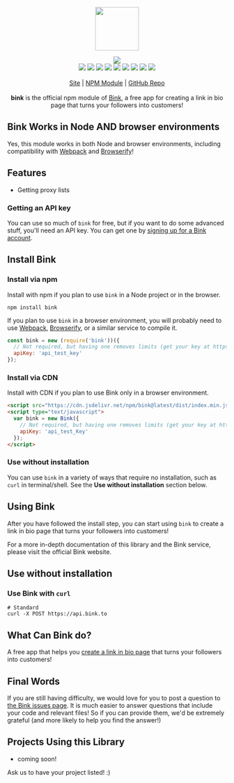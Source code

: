 <p align="center">
  <a href="https://cdn.itwcreativeworks.com/assets/bink/images/logo/bink-brandmark-black-x.svg">
    <img src="https://cdn.itwcreativeworks.com/assets/bink/images/logo/bink-brandmark-black-x.svg" width="100px">
  </a>
</p>

<p align="center">
  <img src="https://img.shields.io/github/package-json/v/bink/bink.svg">
  <br>
  <img src="https://img.shields.io/librariesio/release/npm/bink.svg">
  <img src="https://img.shields.io/bundlephobia/min/bink.svg">
  <img src="https://img.shields.io/codeclimate/maintainability-percentage/bink/bink.svg">
  <img src="https://img.shields.io/npm/dm/bink.svg">
  <img src="https://img.shields.io/node/v/bink.svg">
  <img src="https://img.shields.io/website/https/bink.to.svg">
  <img src="https://img.shields.io/github/license/bink/bink.svg">
  <img src="https://img.shields.io/github/contributors/bink/bink.svg">
  <img src="https://img.shields.io/github/last-commit/bink/bink.svg">
  <br>
  <br>
  <a href="https://bink.to">Site</a> | <a href="https://www.npmjs.com/package/bink">NPM Module</a> | <a href="https://github.com/bink/bink">GitHub Repo</a>
  <br>
  <br>
  <strong>bink</strong> is the official npm module of <a href="https://bink.to">Bink</a>, a free app for creating a link in bio page that turns your followers into customers!
</p>

## Bink Works in Node AND browser environments
Yes, this module works in both Node and browser environments, including compatibility with [Webpack](https://www.npmjs.com/package/webpack) and [Browserify](https://www.npmjs.com/package/browserify)!

## Features
* Getting proxy lists

### Getting an API key
You can use so much of `bink` for free, but if you want to do some advanced stuff, you'll need an API key. You can get one by [signing up for a Bink account](https://bink.to/authentication/signup).

## Install Bink
### Install via npm
Install with npm if you plan to use `bink` in a Node project or in the browser.
```shell
npm install bink
```
If you plan to use `bink` in a browser environment, you will probably need to use [Webpack](https://www.npmjs.com/package/webpack), [Browserify](https://www.npmjs.com/package/browserify), or a similar service to compile it.

```js
const bink = new (require('bink'))({
  // Not required, but having one removes limits (get your key at https://bink.to).
  apiKey: 'api_test_key'
});
```

### Install via CDN
Install with CDN if you plan to use Bink only in a browser environment.
```html
<script src="https://cdn.jsdelivr.net/npm/bink@latest/dist/index.min.js"></script>
<script type="text/javascript">
  var bink = new Bink({
    // Not required, but having one removes limits (get your key at https://bink.to).
    apiKey: 'api_test_Key'
  });
</script>
```

### Use without installation
You can use `bink` in a variety of ways that require no installation, such as `curl` in terminal/shell. See the **Use without installation** section below.

## Using Bink
After you have followed the install step, you can start using `bink` to create a link in bio page that turns your followers into customers!

For a more in-depth documentation of this library and the Bink service, please visit the official Bink website.

## Use without installation
### Use Bink with `curl`
```shell
# Standard
curl -X POST https://api.bink.to
```

## What Can Bink do?
A free app that helps you [create a link in bio page](https://bink.to) that turns your followers into customers!

## Final Words
If you are still having difficulty, we would love for you to post
a question to [the Bink issues page](https://github.com/bink/bink/issues). It is much easier to answer questions that include your code and relevant files! So if you can provide them, we'd be extremely grateful (and more likely to help you find the answer!)

## Projects Using this Library
* coming soon!

Ask us to have your project listed! :)
